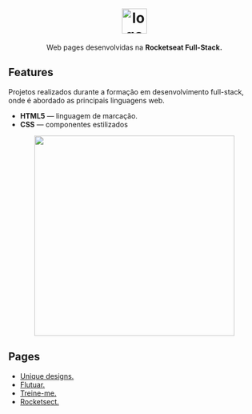 
<h1 align="center"> <img src="https://github.com/alvesvn/rocketseat-static/assets/96539606/8a518121-4f14-4b0a-8c17-656ab27e256e" alt="logo-repositorio" height="50" widht="50" /></h1> <p align="center">Web pages desenvolvidas na <b>Rocketseat Full-Stack.</b></p>



## Features
Projetos realizados durante a formação em desenvolvimento full-stack, onde é abordado as principais linguagens web.
-  <b>HTML5</b> — linguagem de marcação. 
-  <b>CSS</b> — componentes estilizados

<p align="center"><img src="https://github.com/alvesvn/rocketseat-static/assets/96539606/a6b1463b-0e6c-45dc-93ff-029aa9a8cef0" height="400" widht="400"></p>


## Pages
- <a href="https://unique-designs-five.vercel.app/">Unique designs.</a>
- <a href="https://projeto-flutuar.vercel.app/">Flutuar.</a>
- <a href="https://treineme-six.vercel.app/">Treine-me.</a>
- <a href="https://projeto-flutuar.vercel.app/">Rocketsect.</a>



